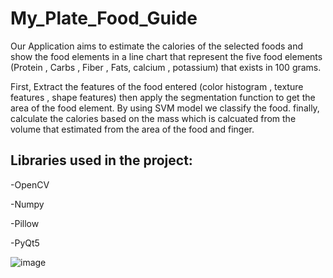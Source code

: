 # My_Plate_Food_Guide

Our Application aims to estimate the calories of the selected foods and show the food elements
in a line chart that represent the five food elements (Protein , Carbs , Fiber , Fats, calcium , potassium) that
exists in 100 grams.

First, Extract the features of the food entered (color histogram , texture features , shape features) then apply the segmentation function to get the area of the food element.
By using SVM model we classify the food.
finally, calculate the calories based on the mass which is calcuated from the volume that estimated from the area of the food and finger.



## Libraries used in the project:
-OpenCV

-Numpy

-Pillow

-PyQt5

![image](https://user-images.githubusercontent.com/59284208/121618941-fa04e880-ca67-11eb-85c7-94752f3dd903.jpeg)
